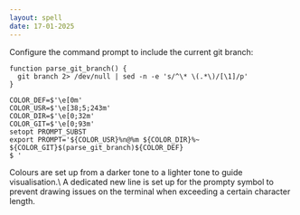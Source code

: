 ```yaml
---
layout: spell
date: 17-01-2025
---
```


Configure the command prompt to include the current git branch:

```shell
function parse_git_branch() {
  git branch 2> /dev/null | sed -n -e 's/^\* \(.*\)/[\1]/p'
}

COLOR_DEF=$'\e[0m'
COLOR_USR=$'\e[38;5;243m'
COLOR_DIR=$'\e[0;32m'
COLOR_GIT=$'\e[0;93m'
setopt PROMPT_SUBST
export PROMPT='${COLOR_USR}%n@%m ${COLOR_DIR}%~ ${COLOR_GIT}$(parse_git_branch)${COLOR_DEF}
$ '
```

Colours are set up from a darker tone to a lighter tone to guide visualisation.\\
A dedicated new line is set up for the prompty symbol to prevent drawing issues on the terminal when exceeding a certain character length.